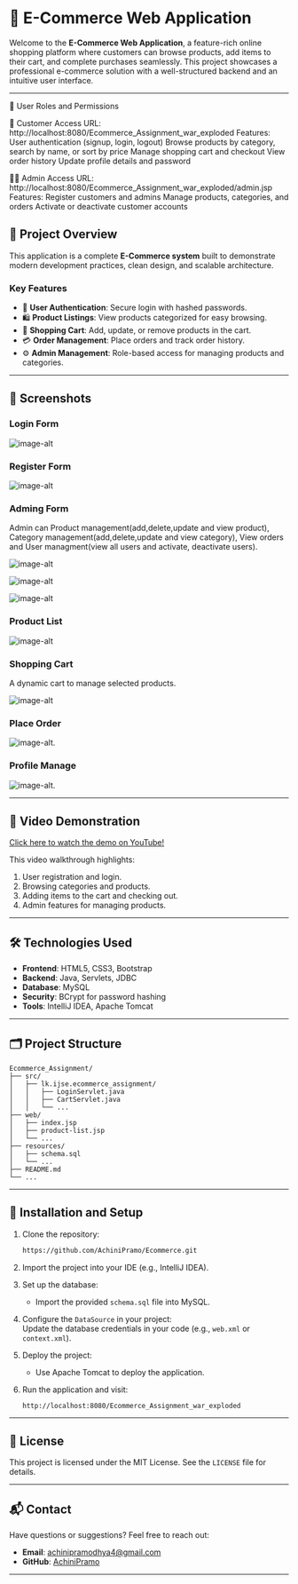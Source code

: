 # 🌟 E-Commerce Web Application

Welcome to the **E-Commerce Web Application**, a feature-rich online shopping platform where customers can browse products, add items to their cart, and complete purchases seamlessly. This project showcases a professional e-commerce solution with a well-structured backend and an intuitive user interface.

---
🔑 User Roles and Permissions

👤 Customer
Access URL:  http://localhost:8080/Ecommerce_Assignment_war_exploded
Features:
User authentication (signup, login, logout)
Browse products by category, search by name, or sort by price
Manage shopping cart and checkout
View order history
Update profile details and password

👨‍💼 Admin
Access URL: http://localhost:8080/Ecommerce_Assignment_war_exploded/admin.jsp
Features:
Register customers and admins
Manage products, categories, and orders
Activate or deactivate customer accounts

## 🚀 Project Overview  

This application is a complete **E-Commerce system** built to demonstrate modern development practices, clean design, and scalable architecture.  

### **Key Features**  
- 👤 **User Authentication**: Secure login with hashed passwords.  
- 🛍️ **Product Listings**: View products categorized for easy browsing.  
- 🛒 **Shopping Cart**: Add, update, or remove products in the cart.  
- 💳 **Order Management**: Place orders and track order history.  
- ⚙️ **Admin Management**: Role-based access for managing products and categories.  

---

## 📸 Screenshots  

### **Login Form**  
![image-alt](https://github.com/AchiniPramo/Ecommerce/blob/e3fc43e883efa6522a30bbd1b0beaa8d48d49583/Login1.PNG)

### **Register Form**   
![image-alt](https://github.com/AchiniPramo/Ecommerce/blob/2d6789206c7ae5ef8f5ee76596f9292ad0f158a5/Register1.PNG)  

### **Adming Form**   
Admin can Product management(add,delete,update and view product), Category management(add,delete,update and view category), View orders and User managment(view all users and activate, deactivate users).

![image-alt](https://github.com/AchiniPramo/Ecommerce/blob/a90ed5adc1d57e554dac2c227a9ac366d41ebfd4/Admin.PNG)

![image-alt](https://github.com/AchiniPramo/Ecommerce/blob/ecd604d971a94e7d51a4ff6c6fa6393855fecfc4/UserManagement1.PNG)

![image-alt](https://github.com/AchiniPramo/Ecommerce/blob/ecd604d971a94e7d51a4ff6c6fa6393855fecfc4/CategoryManagement.PNG)

### **Product List**  
![image-alt](https://github.com/AchiniPramo/Ecommerce/blob/3938652787df974c5e6713632a188b4bb43d8ede/Products.PNG)

### **Shopping Cart**  
 A dynamic cart to manage selected products.

![image-alt](https://github.com/AchiniPramo/Ecommerce/blob/b8137a8095c888b4723fe478e571c5dea16abd49/Cart.PNG)  

### **Place Order**  
![image-alt](https://github.com/AchiniPramo/Ecommerce/blob/6cfe2262ec1ca02d38d35950f5fed59e63149ce5/OrderPlacement.PNG).

### **Profile Manage** 
![image-alt](https://github.com/AchiniPramo/Ecommerce/blob/0e60277b1a5105af50ae8a17f53940cce9b30a2a/ProfileManage.PNG).

---

## 🎥 Video Demonstration  

[Click here to watch the demo on YouTube!](#)  

This video walkthrough highlights:  
1. User registration and login.  
2. Browsing categories and products.  
3. Adding items to the cart and checking out.  
4. Admin features for managing products.  

---

## 🛠️ Technologies Used  

- **Frontend**: HTML5, CSS3, Bootstrap  
- **Backend**: Java, Servlets, JDBC  
- **Database**: MySQL  
- **Security**: BCrypt for password hashing  
- **Tools**: IntelliJ IDEA, Apache Tomcat  

---

## 🗂️ Project Structure  

```
Ecommerce_Assignment/
├── src/
│   ├── lk.ijse.ecommerce_assignment/
│   │   ├── LoginServlet.java
│   │   ├── CartServlet.java
│   │   └── ...
├── web/
│   ├── index.jsp
│   ├── product-list.jsp
│   └── ...
├── resources/
│   ├── schema.sql
│   └── ...
├── README.md
└── ...
```

---

## 📝 Installation and Setup  

1. Clone the repository:  
   ```bash
   https://github.com/AchiniPramo/Ecommerce.git
   ```

2. Import the project into your IDE (e.g., IntelliJ IDEA).  

3. Set up the database:  
   - Import the provided `schema.sql` file into MySQL.  

4. Configure the `DataSource` in your project:  
   Update the database credentials in your code (e.g., `web.xml` or `context.xml`).  

5. Deploy the project:  
   - Use Apache Tomcat to deploy the application.  

6. Run the application and visit:  
   ```
   http://localhost:8080/Ecommerce_Assignment_war_exploded
   ```
---

## 📄 License  

This project is licensed under the MIT License. See the `LICENSE` file for details.  

---

## 📬 Contact  

Have questions or suggestions? Feel free to reach out:  
- **Email**: achinipramodhya4@gmail.com  
- **GitHub**: [AchiniPramo](https://github.com/AchiniPramo)  

---
